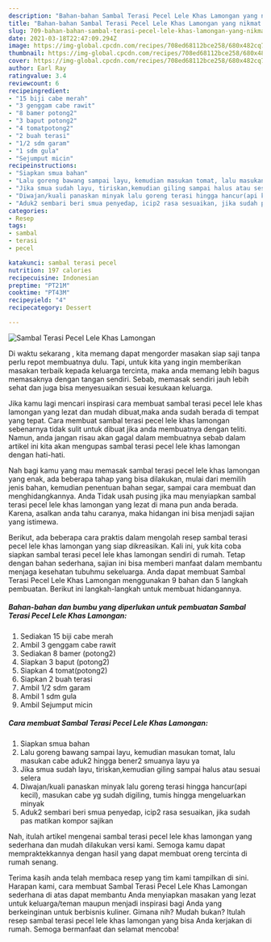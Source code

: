 ```yaml
---
description: "Bahan-bahan Sambal Terasi Pecel Lele Khas Lamongan yang nikmat dan Mudah Dibuat"
title: "Bahan-bahan Sambal Terasi Pecel Lele Khas Lamongan yang nikmat dan Mudah Dibuat"
slug: 709-bahan-bahan-sambal-terasi-pecel-lele-khas-lamongan-yang-nikmat-dan-mudah-dibuat
date: 2021-03-18T22:47:09.294Z
image: https://img-global.cpcdn.com/recipes/708ed68112bce258/680x482cq70/sambal-terasi-pecel-lele-khas-lamongan-foto-resep-utama.jpg
thumbnail: https://img-global.cpcdn.com/recipes/708ed68112bce258/680x482cq70/sambal-terasi-pecel-lele-khas-lamongan-foto-resep-utama.jpg
cover: https://img-global.cpcdn.com/recipes/708ed68112bce258/680x482cq70/sambal-terasi-pecel-lele-khas-lamongan-foto-resep-utama.jpg
author: Earl Ray
ratingvalue: 3.4
reviewcount: 6
recipeingredient:
- "15 biji cabe merah"
- "3 genggam cabe rawit"
- "8 bamer potong2"
- "3 baput potong2"
- "4 tomatpotong2"
- "2 buah terasi"
- "1/2 sdm garam"
- "1 sdm gula"
- "Sejumput micin"
recipeinstructions:
- "Siapkan smua bahan"
- "Lalu goreng bawang sampai layu, kemudian masukan tomat, lalu masukan cabe aduk2 hingga bener2 smuanya layu ya"
- "Jika smua sudah layu, tiriskan,kemudian giling sampai halus atau sesuai selera"
- "Diwajan/kuali panaskan minyak lalu goreng terasi hingga hancur(api kecil), masukan cabe yg sudah digiling, tumis hingga mengeluarkan minyak"
- "Aduk2 sembari beri smua penyedap, icip2 rasa sesuaikan, jika sudah pas matikan kompor sajikan"
categories:
- Resep
tags:
- sambal
- terasi
- pecel

katakunci: sambal terasi pecel 
nutrition: 197 calories
recipecuisine: Indonesian
preptime: "PT21M"
cooktime: "PT43M"
recipeyield: "4"
recipecategory: Dessert

---
```



![Sambal Terasi Pecel Lele Khas Lamongan](https://img-global.cpcdn.com/recipes/708ed68112bce258/680x482cq70/sambal-terasi-pecel-lele-khas-lamongan-foto-resep-utama.jpg)

Di waktu  sekarang , kita memang dapat mengorder masakan siap saji tanpa perlu repot membuatnya dulu. Tapi, untuk kita yang ingin memberikan masakan terbaik kepada keluarga tercinta, maka anda memang lebih bagus memasaknya dengan tangan sendiri. Sebab, memasak sendiri jauh lebih sehat dan juga bisa menyesuaikan sesuai kesukaan keluarga.

Jika kamu lagi mencari inspirasi cara membuat sambal terasi pecel lele khas lamongan yang lezat dan mudah dibuat,maka anda sudah berada di tempat yang tepat. Cara membuat sambal terasi pecel lele khas lamongan  sebenarnya tidak sulit untuk dibuat jika anda membuatnya dengan teliti. Namun, anda jangan risau akan gagal dalam membuatnya 
sebab dalam artikel ini kita akan mengupas sambal terasi pecel lele khas lamongan dengan hati-hati.  



Nah bagi kamu yang mau memasak sambal terasi pecel lele khas lamongan yang enak, ada beberapa tahap yang bisa dilakukan, mulai dari memilih jenis bahan, kemudian penentuan bahan segar, sampai cara membuat dan menghidangkannya. Anda Tidak usah pusing jika mau menyiapkan sambal terasi pecel lele khas lamongan yang lezat di mana pun anda berada. Karena, asalkan anda  tahu caranya, maka hidangan ini bisa menjadi sajian yang istimewa.

Berikut, ada beberapa cara praktis  dalam mengolah resep sambal terasi pecel lele khas lamongan yang siap dikreasikan. Kali ini, yuk kita coba siapkan sambal terasi pecel lele khas lamongan sendiri di rumah. Tetap dengan bahan sederhana, sajian ini bisa memberi manfaat dalam membantu menjaga kesehatan tubuhmu sekeluarga. Anda dapat membuat Sambal Terasi Pecel Lele Khas Lamongan menggunakan 9 bahan dan 5 langkah pembuatan. Berikut ini langkah-langkah untuk membuat hidangannya.

<!--inarticleads1-->

##### Bahan-bahan dan bumbu yang diperlukan untuk pembuatan Sambal Terasi Pecel Lele Khas Lamongan:

1. Sediakan 15 biji cabe merah
1. Ambil 3 genggam cabe rawit
1. Sediakan 8 bamer (potong2)
1. Siapkan 3 baput (potong2)
1. Siapkan 4 tomat(potong2)
1. Siapkan 2 buah terasi
1. Ambil 1/2 sdm garam
1. Ambil 1 sdm gula
1. Ambil Sejumput micin




<!--inarticleads2-->

##### Cara membuat Sambal Terasi Pecel Lele Khas Lamongan:

1. Siapkan smua bahan
1. Lalu goreng bawang sampai layu, kemudian masukan tomat, lalu masukan cabe aduk2 hingga bener2 smuanya layu ya
1. Jika smua sudah layu, tiriskan,kemudian giling sampai halus atau sesuai selera
1. Diwajan/kuali panaskan minyak lalu goreng terasi hingga hancur(api kecil), masukan cabe yg sudah digiling, tumis hingga mengeluarkan minyak
1. Aduk2 sembari beri smua penyedap, icip2 rasa sesuaikan, jika sudah pas matikan kompor sajikan




Nah, itulah artikel mengenai  sambal terasi pecel lele khas lamongan  yang sederhana dan mudah dilakukan versi kami. Semoga kamu dapat mempraktekkannya dengan hasil yang dapat membuat oreng tercinta di rumah senang. 

Terima kasih anda telah membaca resep yang tim kami tampilkan di sini. Harapan kami, cara membuat  Sambal Terasi Pecel Lele Khas Lamongan sederhana di atas dapat membantu Anda menyiapkan masakan yang lezat untuk keluarga/teman maupun menjadi inspirasi bagi Anda yang berkeinginan untuk berbisnis kuliner. Gimana nih? Mudah bukan? Itulah resep sambal terasi pecel lele khas lamongan yang bisa Anda kerjakan di rumah. Semoga bermanfaat dan selamat mencoba!

